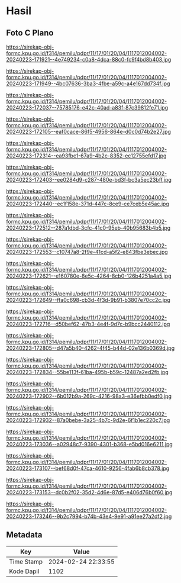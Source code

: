 # Hasil

## Foto C Plano

https://sirekap-obj-formc.kpu.go.id/f314/pemilu/pdpr/11/17/01/20/04/1117012004002-20240223-171921--4e749234-c0a8-4dca-88c0-fc9f4bd8b403.jpg

https://sirekap-obj-formc.kpu.go.id/f314/pemilu/pdpr/11/17/01/20/04/1117012004002-20240223-171949--4bc07636-3ba3-4fbe-a59c-a4e167dd734f.jpg

https://sirekap-obj-formc.kpu.go.id/f314/pemilu/pdpr/11/17/01/20/04/1117012004002-20240223-172037--75785176-e42c-40ad-a83f-87c39812fe71.jpg

https://sirekap-obj-formc.kpu.go.id/f314/pemilu/pdpr/11/17/01/20/04/1117012004002-20240223-172105--eaf0cace-86f5-4956-864e-d0c0d74b2e27.jpg

https://sirekap-obj-formc.kpu.go.id/f314/pemilu/pdpr/11/17/01/20/04/1117012004002-20240223-172314--ea93fbc1-67a9-4b2c-8352-ec12755efd17.jpg

https://sirekap-obj-formc.kpu.go.id/f314/pemilu/pdpr/11/17/01/20/04/1117012004002-20240223-172403--ee0284d9-c287-480e-bd3f-bc3a5ec23bff.jpg

https://sirekap-obj-formc.kpu.go.id/f314/pemilu/pdpr/11/17/01/20/04/1117012004002-20240223-172440--ec1f158e-371d-447c-8ce9-ce7ceb5e45ac.jpg

https://sirekap-obj-formc.kpu.go.id/f314/pemilu/pdpr/11/17/01/20/04/1117012004002-20240223-172512--287a1dbd-3cfc-41c0-95eb-40b95683b4b5.jpg

https://sirekap-obj-formc.kpu.go.id/f314/pemilu/pdpr/11/17/01/20/04/1117012004002-20240223-172553--c10747a8-2f9e-41cd-a5f2-e843fbe3ebec.jpg

https://sirekap-obj-formc.kpu.go.id/f314/pemilu/pdpr/11/17/01/20/04/1117012004002-20240223-172621--e160780e-8e5c-4264-8cb0-126b4251a4a5.jpg

https://sirekap-obj-formc.kpu.go.id/f314/pemilu/pdpr/11/17/01/20/04/1117012004002-20240223-172649--ffa0c698-cb3d-4f3d-9b91-b3807e70cc2c.jpg

https://sirekap-obj-formc.kpu.go.id/f314/pemilu/pdpr/11/17/01/20/04/1117012004002-20240223-172716--d50bef62-47b3-4e4f-9d7c-b9bcc2440112.jpg

https://sirekap-obj-formc.kpu.go.id/f314/pemilu/pdpr/11/17/01/20/04/1117012004002-20240223-172805--d47a5b40-4262-4f45-b44d-02e136b0369d.jpg

https://sirekap-obj-formc.kpu.go.id/f314/pemilu/pdpr/11/17/01/20/04/1117012004002-20240223-172834--55be113f-61ba-495b-b59c-12487a2ed2fb.jpg

https://sirekap-obj-formc.kpu.go.id/f314/pemilu/pdpr/11/17/01/20/04/1117012004002-20240223-172902--6b012b9a-269c-4216-98a3-e36efbb0edf0.jpg

https://sirekap-obj-formc.kpu.go.id/f314/pemilu/pdpr/11/17/01/20/04/1117012004002-20240223-172932--87a0bebe-3a25-4b7c-9d2e-6f1b1ec220c7.jpg

https://sirekap-obj-formc.kpu.go.id/f314/pemilu/pdpr/11/17/01/20/04/1117012004002-20240223-173036--a02948c7-9390-4301-b368-e5bd016e6211.jpg

https://sirekap-obj-formc.kpu.go.id/f314/pemilu/pdpr/11/17/01/20/04/1117012004002-20240223-173107--bef68d0f-47ca-4610-9256-4fab6b8cb378.jpg

https://sirekap-obj-formc.kpu.go.id/f314/pemilu/pdpr/11/17/01/20/04/1117012004002-20240223-173153--dc0b2f02-35d2-4d6e-87d5-e406d76b0f60.jpg

https://sirekap-obj-formc.kpu.go.id/f314/pemilu/pdpr/11/17/01/20/04/1117012004002-20240223-173246--9b2c7994-b74b-43e4-9e91-a91ee27a2df2.jpg


## Metadata

| Key        | Value               |
| ---------- | ------------------- |
| Time Stamp | 2024-02-24 22:33:55 |
| Kode Dapil | 1102                |



